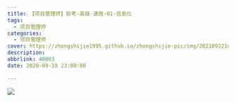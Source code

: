 ```yaml
---
title: 【项目管理师】软考-高级-速胜-01-信息化
tags:
  - 项目管理师
categories:
  - 项目管理师
cover: https://zhongshijie1995.github.io/zhongshijie-pic/img/20210922143001.jpg
description: 
abbrlink: 40003
date: 2020-09-19 23:00:00

---
```



![](https://zhongshijie1995.github.io/zhongshijie-pic/img/20211005225923.png)